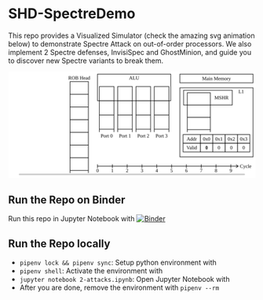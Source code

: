 
# SHD-SpectreDemo

This repo provides a Visualized Simulator (check the amazing svg animation below) to demonstrate Spectre Attack on out-of-order processors.
We also implement 2 Spectre defenses, InvisiSpec and GhostMinion, and guide you to discover new Spectre variants to break them.

![Spectre Attack on a Out-of-Order Processor](video/Spectre.svg "Spectre Attack on a Out-of-Order Processor")


## Run the Repo on Binder

Run this repo in Jupyter Notebook with [![Binder](https://mybinder.org/badge_logo.svg)](https://mybinder.org/v2/gh/yuhengy/SHD-SpectreDemo/HEAD?urlpath=%2Fdoc%2Ftree%2F2-attackProcessors.ipynb)


## Run the Repo locally

- `pipenv lock && pipenv sync`: Setup python environment with 
- `pipenv shell`: Activate the environment with 
- `jupyter notebook 2-attacks.ipynb`: Open Jupyter Notebook with 
- After you are done, remove the environment with `pipenv --rm`

